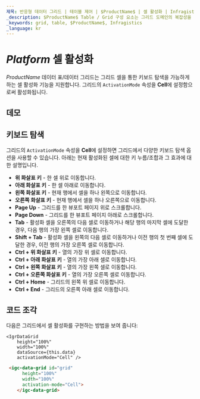 ```yaml
---
제목: 반응형 데이터 그리드 | 테이블 제어 | $ProductName$ | 셀 활성화 | Infragistics
_description: $ProductName$ Table / Grid 구성 요소는 그리드 도메인의 복잡성을 관리 가능한 API로 단순화하여 사용자가 데이터 컬렉션을 바인딩 할 수 있도록합니다.
_keywords: grid, table, $ProductName$, Infragistics
_language: kr
---
```


# $Platform$ 셀 활성화

$ProductName$ 데이터 표/데이터 그리드는 그리드 셀을 통한 키보드 탐색을 가능하게 하는 셀 활성화 기능을 지원합니다. 그리드의 `ActivationMode` 속성을 **Cell**에 설정함으로써 활성화됩니다.

## 데모


<code-view style="height: 600px"
           data-demos-base-url="{environment:dvDemosBaseUrl}"
           iframe-src="{environment:dvDemosBaseUrl}/grids/data-grid-cell-activation"
           github-src="grids/data-grid/cell-activation">
</code-view>

<div class="divider--half"></div>

## 키보드 탐색

그리드의 `ActivationMode` 속성을 **Cell**에 설정하면 그리드에서 다양한 키보드 탐색 옵션을 사용할 수 있습니다. 아래는 현재 활성화된 셀에 대한 키 누름/조합과 그 효과에 대한 설명입니다.

- **위 화살표 키** - 한 셀 위로 이동합니다.
- **아래 화살표 키** - 한 셀 아래로 이동합니다.
- **왼쪽 화살표 키** - 현재 행에서 셀을 하나 왼쪽으로 이동합니다.
- **오른쪽 화살표 키** - 현재 행에서 셀을 하나 오른쪽으로 이동합니다.
- **Page Up** - 그리드를 한 뷰포트 페이지 위로 스크롤합니다.
- **Page Down** - 그리드를 한 뷰포트 페이지 아래로 스크롤합니다.
- **Tab** - 활성화 셀을 오른쪽의 다음 셀로 이동하거나 해당 행의 마지막 셀에 도달한 경우, 다음 행의 가장 왼쪽 셀로 이동합니다.
- **Shift + Tab** - 활성화 셀을 왼쪽의 다음 셀로 이동하거나 이전 행의 첫 번째 셀에 도달한 경우, 이전 행의 가장 오른쪽 셀로 이동합니다.
- **Ctrl + 위 화살표 키** - 열의 가장 위 셀로 이동합니다.
- **Ctrl + 아래 화살표 키** - 열의 가장 아래 셀로 이동합니다.
- **Ctrl + 왼쪽 화살표 키** - 열의 가장 왼쪽 셀로 이동합니다.
- **Ctrl + 오른쪽 화살표 키** - 열의 가장 오른쪽 셀로 이동합니다.
- **Ctrl + Home** - 그리드의 왼쪽 위 셀로 이동합니다.
- **Ctrl + End** - 그리드의 오른쪽 아래 셀로 이동합니다.

## 코드 조각

다음은 그리드에서 셀 활성화를 구현하는 방법을 보여 줍니다:

```tsx
<IgrDataGrid
    height="100%"
    width="100%"
    dataSource={this.data}
    activationMode="Cell" />
```

```html
 <igc-data-grid id="grid"
      height="100%"
      width="100%"
      activation-mode="Cell">
    </igc-data-grid>
```